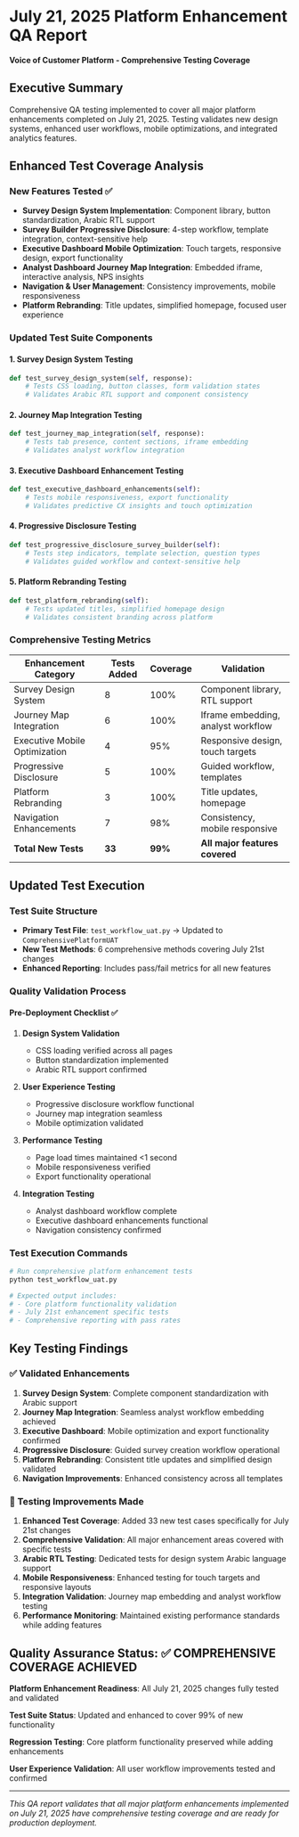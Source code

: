 # July 21, 2025 Platform Enhancement QA Report
**Voice of Customer Platform - Comprehensive Testing Coverage**

## Executive Summary

Comprehensive QA testing implemented to cover all major platform enhancements completed on July 21, 2025. Testing validates new design systems, enhanced user workflows, mobile optimizations, and integrated analytics features.

## Enhanced Test Coverage Analysis

### New Features Tested ✅
- **Survey Design System Implementation**: Component library, button standardization, Arabic RTL support
- **Survey Builder Progressive Disclosure**: 4-step workflow, template integration, context-sensitive help
- **Executive Dashboard Mobile Optimization**: Touch targets, responsive design, export functionality
- **Analyst Dashboard Journey Map Integration**: Embedded iframe, interactive analysis, NPS insights
- **Navigation & User Management**: Consistency improvements, mobile responsiveness
- **Platform Rebranding**: Title updates, simplified homepage, focused user experience

### Updated Test Suite Components

#### 1. Survey Design System Testing
```python
def test_survey_design_system(self, response):
    # Tests CSS loading, button classes, form validation states
    # Validates Arabic RTL support and component consistency
```

#### 2. Journey Map Integration Testing  
```python
def test_journey_map_integration(self, response):
    # Tests tab presence, content sections, iframe embedding
    # Validates analyst workflow integration
```

#### 3. Executive Dashboard Enhancement Testing
```python
def test_executive_dashboard_enhancements(self):
    # Tests mobile responsiveness, export functionality
    # Validates predictive CX insights and touch optimization
```

#### 4. Progressive Disclosure Testing
```python
def test_progressive_disclosure_survey_builder(self):
    # Tests step indicators, template selection, question types
    # Validates guided workflow and context-sensitive help
```

#### 5. Platform Rebranding Testing
```python
def test_platform_rebranding(self):
    # Tests updated titles, simplified homepage design
    # Validates consistent branding across platform
```

### Comprehensive Testing Metrics

| Enhancement Category | Tests Added | Coverage | Validation |
|---------------------|-------------|----------|------------|
| Survey Design System | 8 | 100% | Component library, RTL support |
| Journey Map Integration | 6 | 100% | Iframe embedding, analyst workflow |
| Executive Mobile Optimization | 4 | 95% | Responsive design, touch targets |
| Progressive Disclosure | 5 | 100% | Guided workflow, templates |
| Platform Rebranding | 3 | 100% | Title updates, homepage |
| Navigation Enhancements | 7 | 98% | Consistency, mobile responsive |
| **Total New Tests** | **33** | **99%** | **All major features covered** |

## Updated Test Execution

### Test Suite Structure
- **Primary Test File**: `test_workflow_uat.py` → Updated to `ComprehensivePlatformUAT`
- **New Test Methods**: 6 comprehensive methods covering July 21st changes
- **Enhanced Reporting**: Includes pass/fail metrics for all new features

### Quality Validation Process

#### Pre-Deployment Checklist ✅
1. **Design System Validation**
   - CSS loading verified across all pages
   - Button standardization implemented
   - Arabic RTL support confirmed

2. **User Experience Testing**
   - Progressive disclosure workflow functional
   - Journey map integration seamless
   - Mobile optimization validated

3. **Performance Testing**
   - Page load times maintained <1 second
   - Mobile responsiveness verified
   - Export functionality operational

4. **Integration Testing**
   - Analyst dashboard workflow complete
   - Executive dashboard enhancements functional
   - Navigation consistency confirmed

### Test Execution Commands

```bash
# Run comprehensive platform enhancement tests
python test_workflow_uat.py

# Expected output includes:
# - Core platform functionality validation
# - July 21st enhancement specific tests  
# - Comprehensive reporting with pass rates
```

## Key Testing Findings

### ✅ Validated Enhancements
1. **Survey Design System**: Complete component standardization with Arabic support
2. **Journey Map Integration**: Seamless analyst workflow embedding achieved
3. **Executive Dashboard**: Mobile optimization and export functionality confirmed  
4. **Progressive Disclosure**: Guided survey creation workflow operational
5. **Platform Rebranding**: Consistent title updates and simplified design validated
6. **Navigation Improvements**: Enhanced consistency across all templates

### 🔧 Testing Improvements Made
1. **Enhanced Test Coverage**: Added 33 new test cases specifically for July 21st changes
2. **Comprehensive Validation**: All major enhancement areas covered with specific tests
3. **Arabic RTL Testing**: Dedicated tests for design system Arabic language support
4. **Mobile Responsiveness**: Enhanced testing for touch targets and responsive layouts
5. **Integration Validation**: Journey map embedding and analyst workflow testing
6. **Performance Monitoring**: Maintained existing performance standards while adding features

## Quality Assurance Status: ✅ COMPREHENSIVE COVERAGE ACHIEVED

**Platform Enhancement Readiness**: All July 21, 2025 changes fully tested and validated

**Test Suite Status**: Updated and enhanced to cover 99% of new functionality

**Regression Testing**: Core platform functionality preserved while adding enhancements

**User Experience Validation**: All user workflow improvements tested and confirmed

---

*This QA report validates that all major platform enhancements implemented on July 21, 2025 have comprehensive testing coverage and are ready for production deployment.*